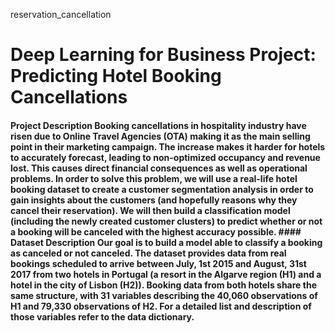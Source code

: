 reservation_cancellation
# Deep Learning for Business Project: Predicting Hotel Booking Cancellations  

#### Project Description  Booking cancellations in hospitality industry have risen due to Online Travel Agencies (OTA) making it as the main selling point in their marketing campaign. The increase makes it harder for hotels to accurately forecast, leading to non-optimized occupancy and revenue lost. This causes direct financial consequences as well as operational problems.  In order to solve this problem, we will use a real-life hotel booking dataset to create a customer segmentation analysis in order to gain insights about the customers (and hopefully reasons why they cancel their reservation). We will then build a classification model (including the newly created customer clusters) to predict whether or not a booking will be canceled with the highest accuracy possible.   #### Dataset Description  Our goal is to build a model able to classify a booking as canceled or not canceled. The dataset provides data from real bookings scheduled to arrive between July, 1st 2015 and August, 31st 2017 from two hotels in Portugal (a resort in the Algarve region (H1) and a hotel in the city of Lisbon (H2)). Booking data from both hotels share the same structure, with 31 variables describing the 40,060 observations of H1 and 79,330 observations of H2. For a detailed list and description of those variables refer to the data dictionary.
